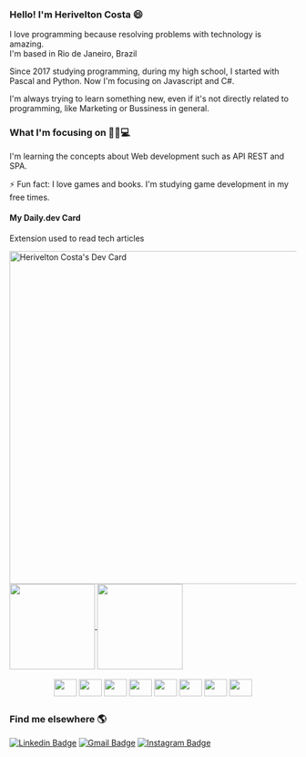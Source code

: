 ### Hello!  I'm Herivelton Costa 😄
<!--
- 🔭 ,
!-->
I love programming because resolving problems with technology is amazing. <br>
I'm based in Rio de Janeiro, Brazil

Since 2017 studying programming, during my high school, I started with Pascal and Python. Now I'm focusing on Javascript and C#.

I'm always trying to learn something new, even if it's not directly related to programming, like Marketing or Bussiness in general.

### What I'm focusing on 👨‍💻💻
I'm learning the concepts about Web development such as API REST and SPA.

⚡ Fun fact: I love games and books. I'm studying game development in my free times.
#### My Daily.dev Card
Extension used to read tech articles
<div>
  <a href="https://app.daily.dev/heriveltoncosta"><img src="https://api.daily.dev/devcards/v2/0xjI438ivLmZE5wIPCZKr.png?r=crq&type=wide" width="584" alt="Herivelton Costa's Dev Card"/></a>
</div>

<div>
  
  <a href="https://github.com/hinname/github-readme-stats">
    <img align="center" height="150px" src="https://github-readme-stats.vercel.app/api?username=hinname&show_icons=true&theme=tokyonight" />
  </a>
  
  <a href="https://github.com/hinname/github-readme-stats">
    <img align="center" height="150px" src="https://github-readme-stats.vercel.app/api/top-langs/?username=hinname&layout=compact&theme=tokyonight" />
  </a>


</div>



<div style="display: inline_block" align="center"> <br>
  
  <img align="center" src="https://cdn.jsdelivr.net/gh/devicons/devicon/icons/javascript/javascript-plain.svg" height=30px width=40px />
  <img align="center" src="https://cdn.jsdelivr.net/gh/devicons/devicon/icons/typescript/typescript-plain.svg"  height=30px width=40px />
  
  <img align="center" src="https://cdn.jsdelivr.net/gh/devicons/devicon/icons/vuejs/vuejs-original.svg"  height=30px width=40px />
  <img align="center" src="https://cdn.jsdelivr.net/gh/devicons/devicon/icons/react/react-original.svg" height=30px width=40px />
  <img align="center" src="https://cdn.jsdelivr.net/gh/devicons/devicon/icons/nodejs/nodejs-original.svg" height=30px width=40px />
  <img align="center" src="https://cdn.jsdelivr.net/gh/devicons/devicon/icons/html5/html5-original.svg" height=30px width=40px />
  <img align="center" src="https://cdn.jsdelivr.net/gh/devicons/devicon/icons/css3/css3-original.svg" height=30px width=40px />
  <img align="center" src="https://cdn.jsdelivr.net/gh/devicons/devicon/icons/python/python-original.svg" height=30px width=40px />

  
</div>

##

### Find me elsewhere 🌎
[![Linkedin Badge](https://img.shields.io/badge/LinkedIn-0077B5?style=for-the-badge&logo=linkedin&logoColor=white)](https://www.linkedin.com/in/herivelton-borges-da-costa-b724361a4/)
[![Gmail Badge](https://img.shields.io/badge/Gmail-D14836?style=for-the-badge&logo=gmail&logoColor=white)](mailto:herivelton.pro@gmail.com)
[![Instagram Badge](https://img.shields.io/badge/Instagram-E4405F?style=for-the-badge&logo=instagram&logoColor=white)](https://www.instagram.com/herivelton_costa1/)


